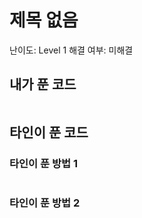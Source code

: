 # 제목 없음

난이도: Level 1
해결 여부: 미해결

## 내가 푼 코드

```python

```

## 타인이 푼 코드

### 타인이 푼 방법 1

```python

```

### 타인이 푼 방법 2

```python

```